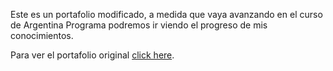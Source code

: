 Este es un portafolio modificado, a medida que vaya avanzando en el curso de Argentina Programa podremos ir viendo el progreso de mis conocimientos.

Para ver el portafolio original [click here](https://ryanfitzgerald.github.io/devportfolio/).